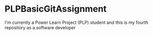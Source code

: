 # PLPBasicGitAssignment
I'm currently a Power Learn Project (PLP) student and this is my fourth repository as a software developer
